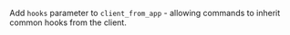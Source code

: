Add `hooks` parameter to `client_from_app` - allowing commands to inherit common hooks from the client.
